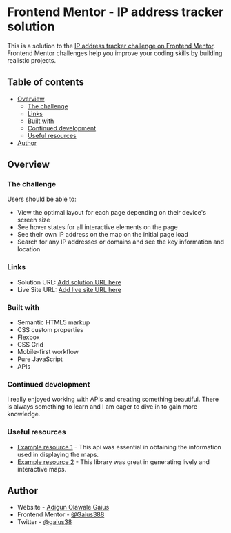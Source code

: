# Frontend Mentor - IP address tracker solution

This is a solution to the [IP address tracker challenge on Frontend Mentor](https://www.frontendmentor.io/challenges/ip-address-tracker-I8-0yYAH0). Frontend Mentor challenges help you improve your coding skills by building realistic projects. 

## Table of contents

- [Overview](#overview)
  - [The challenge](#the-challenge)
  - [Links](#links)
  - [Built with](#built-with)
  - [Continued development](#continued-development)
  - [Useful resources](#useful-resources)
- [Author](#author)

## Overview

### The challenge

Users should be able to:

- View the optimal layout for each page depending on their device's screen size
- See hover states for all interactive elements on the page
- See their own IP address on the map on the initial page load
- Search for any IP addresses or domains and see the key information and location

### Links

- Solution URL: [Add solution URL here](https://your-solution-url.com)
- Live Site URL: [Add live site URL here](https://gaius388.github.io/IP-address-tracker-website/)


### Built with

- Semantic HTML5 markup
- CSS custom properties
- Flexbox
- CSS Grid
- Mobile-first workflow
- Pure JavaScript
- APIs


### Continued development

I really enjoyed working with APIs and creating something beautiful. There is always something to learn and I am eager to dive in to gain more knowledge.

### Useful resources

- [Example resource 1](https://https://geo.ipify.org/) - This api was essential in obtaining the information used in displaying the maps.
- [Example resource 2](https://https://leafletjs.com/) - This library was great in generating lively and interactive maps.


## Author

- Website - [Adigun Olawale Gaius](https://www.github.com/Gaius388)
- Frontend Mentor - [@Gaius388](https://www.frontendmentor.io/profile/gaius388)
- Twitter - [@gaius38](https://www.twitter.com/gaius38)

